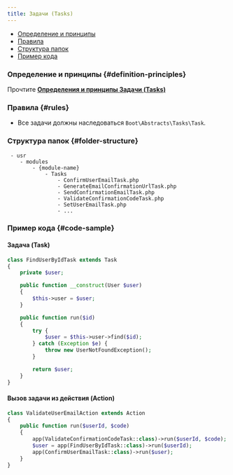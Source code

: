 ```yaml
---
title: Задачи (Tasks)
---
```


- [Определение и принципы](#definition-principles)
- [Правила](#rules)
- [Структура папок](#folder-structure)
- [Пример кода](#code-sample)

### Определение и принципы {#definition-principles}

Прочтите [**Определения и принципы <ar/> Задачи (Tasks)**](/docs/Structure/Definitions/routes)

### Правила {#rules}

- Все задачи должны наследоваться <c>`Boot\Abstracts\Tasks\Task`</c>.

### Структура папок {#folder-structure}

```
 - usr
    - modules
        - {module-name}
            - Tasks
                - ConfirmUserEmailTask.php
                - GenerateEmailConfirmationUrlTask.php
                - SendConfirmationEmailTask.php
                - ValidateConfirmationCodeTask.php
                - SetUserEmailTask.php
                - ...
```

### Пример кода {#code-sample}

#### Задача (Task)

```php
class FindUserByIdTask extends Task
{
    private $user;

    public function __construct(User $user)
    {
        $this->user = $user;
    }

    public function run($id)
    {
        try {
            $user = $this->user->find($id);
        } catch (Exception $e) {
            throw new UserNotFoundException();
        }

        return $user;
    }
}
```

#### Вызов задачи из действия (Action)

```php
class ValidateUserEmailAction extends Action
{
    public function run($userId, $code)
    {
        app(ValidateConfirmationCodeTask::class)->run($userId, $code);
        $user = app(FindUserByIdTask::class)->run($userId);
        app(ConfirmUserEmailTask::class)->run($user);
    }
}
```
